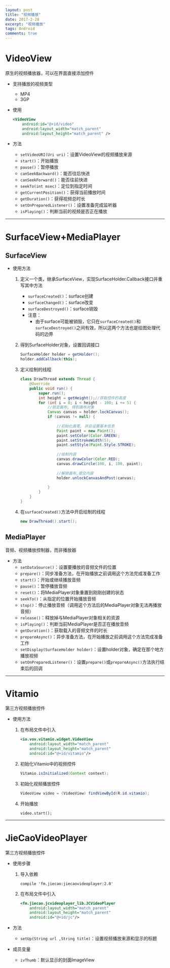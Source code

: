 ```yaml
---
layout: post
title: "视频播放"
date: 2017-2-28
excerpt: "视频播放"
tags: Android
comments: true
---
```


# VideoView
原生的视频播放器，可以在界面直接添加控件

- 支持播放的视频类型
	- MP4
	- 3GP

- 使用

	```xml
	<VideoView
	    android:id="@+id/video"
	    android:layout_width="match_parent"
	    android:layout_height="match_parent" />
	```

- 方法
	- ``setVideoURI(Uri uri)``：设置VideoView的视频播放来源
	- ``start()``：开始播放
	- ``pause()``：暂停播放
	- ``canSeekBackward()``：能否往后快进
	- ``canSeekForward()``：能否往前快进
	- ``seekTo(int msec)``：定位到指定时间
	- ``getCurrentPosition()``：获得当前播放时间
	- ``getDuration()``：获得视频总时长
	- ``setOnPreparedListener()``：设置准备完成监听器
	- ``isPlaying()``：判断当前的视频是否正在播放
	
***

# SurfaceView+MediaPlayer

## SurfaceView
- 使用方法
	1. 定义一个类，继承SurfaceView，实现SurfaceHolder.Callback接口并重写其中方法
		- ``surfaceCreated()``：surface创建
		- ``surfaceChanged()``：surface改变
		- ``surfaceDestroyed()``：surface销毁
		- 注意：
			- 由于surface可能被销毁，它只在``surfaceCreated()``和``surfaceDestroyed()``之间有效，所以这两个方法也是绘图处理代码的边界
	2. 得到SurfaceHolder对象，设置回调接口
		
		```java
		SurfaceHolder holder = getHolder();
		holder.addCallback(this);
		```
	3. 定义绘制的线程
		
		```java
		class DrawThread extends Thread {
	        @Override
	        public void run() {
	            super.run();
	            int height = getHeight();//获取控件的高度
	            for (int i = 0; i < height - 100; i += 5) {
	                //锁定画布, 得到画布对象
	                Canvas canvas = holder.lockCanvas();
	                if (canvas != null) {
	                    
	                    //初始化画笔, 并且设置基本信息
	                    Paint paint = new Paint();
	                    paint.setColor(Color.GREEN);
	                    paint.setStrokeWidth(5);
	                    paint.setStyle(Paint.Style.STROKE);
	
	                    //绘制内容
	                    canvas.drawColor(Color.RED);
	                    canvas.drawCircle(100, i, 100, paint);
	
	                    //解锁画布,提交内容
	                    holder.unlockCanvasAndPost(canvas);
	
	                }
	            }
	        }
	    }
		```
		
	4. 在``surfaceCreated()``方法中开启绘制的线程
		
		```java
		new DrawThread().start();
		```

## MediaPlayer
音频、视频播放控制器，而非播放器

- 方法
	- ``setDataSource()``：设置要播放的音频文件的位置
	- ``prepare()``：同步准备方法，在开始播放之前调用这个方法完成准备工作
	- ``start()``：开始或继续播放音频
	- ``pause()``：暂停播放音频
	- ``reset()``：将MediaPlayer对象重置到刚刚创建的状态
	- ``seekTo()``：从指定的位置开始播放音频
	- ``stop()``：停止播放音频（调用这个方法后的MediaPlayer对象无法再播放音频）
	- ``release()``：释放掉与MediaPlayer对象相关的资源
	- ``isPlaying()``：判断当前MediaPlayer是否正在播放音频
	- ``getDuration()``：获取载入的音频文件的时长
	- ``prepareAsync()``：异步准备方法，在开始播放之前调用这个方法完成准备工作
	- ``setDisplay(SurfaceHolder holder)``：设置holder对象，确定在那个地方播放视频
	- ``setOnPreparedListener()``：设置``prepare()``或``prepareAsync()``方法执行结束后的回调

***

# Vitamio
第三方视频播放控件

- 使用方法
	1. 在布局文件中引入
		
		```xml
		<io.vov.vitamio.widget.VideoView
	        android:layout_width="match_parent"
	        android:layout_height="match_parent"
	        android:id="@+id/vitamio"/>
		```
		
	2. 初始化Vitamio中的视频控件
		
		```java
		Vitamio.isInitialized(Context context);
		```
	
	3. 初始化视频播放控件
		
		```java
		VideoView video = (VideoView) findViewById(R.id.vitamio);
		```
		
	4. 开始播放
		
		```
		video.start();
		```
		
***

# JieCaoVideoPlayer
第三方视频播放控件

- 使用步骤
	1. 导入依赖
		
		```
		compile 'fm.jiecao:jiecaovideoplayer:2.0'
		```
	
	2. 在布局文件中引入
		
		```xml
		<fm.jiecao.jcvideoplayer_lib.JCVideoPlayer
	        android:layout_width="match_parent"
	        android:layout_height="match_parent"
	        android:id="@+id/jc"/>
		```

- 方法
	- ``setUp(String url ,String title)``：设置视频播放来源和显示的标题

- 成员变量
	- ``ivThumb``：默认显示的封面ImageView